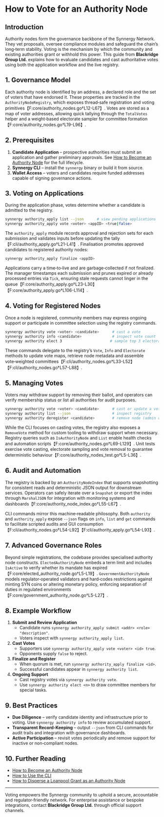 # How to Vote for an Authority Node

## Introduction
Authority nodes form the governance backbone of the Synnergy Network. They vet
proposals, oversee compliance modules and safeguard the chain’s long‑term
stability. Voting is the mechanism by which the community and existing
authorities grant or withhold this power. This guide from **Blackridge Group
Ltd.** explains how to evaluate candidates and cast authoritative votes using
both the application workflow and the live registry.

## 1. Governance Model
Each authority node is identified by an address, a declared role and the set of
voters that have endorsed it. These properties are tracked in the
`AuthorityNodeRegistry`, which exposes thread‑safe registration and voting
primitives【F:core/authority_nodes.go†L12-L67】. Votes are stored as a map of
voter addresses, allowing quick tallying through the `TotalVotes` helper and a
weight‑based electorate sampler for committee formation【F:core/authority_nodes.go†L19-L96】.

## 2. Prerequisites
1. **Candidate Application** – prospective authorities must submit an
   application and gather preliminary approvals. See [How to Become an
   Authority Node](./How%20to%20become%20an%20authority%20node.md) for the full
   lifecycle.
2. **Synnergy CLI** – install the `synnergy` binary or build it from source.
3. **Wallet Access** – voters and candidates require funded addresses capable of
   signing governance actions.

## 3. Voting on Applications
During the application phase, votes determine whether a candidate is admitted to
the registry.

```bash
synnergy authority_apply list --json      # view pending applications
synnergy authority_apply vote <voter> <appID> <true|false>
```

The `authority_apply` module records approval and rejection sets for each
submission and validates inputs before updating the tally【F:cli/authority_apply.go†L21-L41】.
Finalisation promotes approved candidates to registered authority nodes:

```bash
synnergy authority_apply finalize <appID>
```

Applications carry a time‑to‑live and are garbage‑collected if not finalized.
The manager timestamps each submission and prunes expired or already processed
entries via `Tick`, ensuring stale requests cannot linger in the queue【F:core/authority_apply.go†L23-L30】【F:core/authority_apply.go†L106-L114】.

## 4. Voting for Registered Nodes
Once a node is registered, community members may express ongoing support or
participate in committee selection using the registry commands.

```bash
synnergy authority vote <voter> <candidate>      # cast a vote
synnergy authority info <candidate>              # inspect vote count
synnergy authority elect 3                      # sample top 3 electorate
```

These commands delegate to the registry’s `Vote`, `Info` and `Electorate`
methods to update vote maps, retrieve node metadata and assemble
vote‑weighted committees【F:cli/authority_nodes.go†L33-L52】【F:cli/authority_nodes.go†L57-L88】.

## 5. Managing Votes
Voters may withdraw support by removing their ballot, and operators can verify
membership status or list all authorities for audit purposes.

```bash
synnergy authority vote <voter> <candidate>      # cast or update a vote
synnergy authority list --json                   # inspect registry
synnergy authority deregister <candidate>        # remove node (admin only)
```

While the CLI focuses on casting votes, the registry also exposes a
`RemoveVote` method for custom tooling to withdraw support when necessary.
Registry queries such as `IsAuthorityNode` and `List` enable health checks and
automation scripts【F:core/authority_nodes.go†L69-L129】. Unit tests exercise
vote casting, electorate sampling and vote removal to guarantee deterministic
behaviour【F:core/authority_nodes_test.go†L5-L36】.

## 6. Audit and Automation
The registry is backed by an `AuthorityNodeIndex` that supports snapshotting
for consistent reads and deterministic JSON output for downstream services.
Operators can safely iterate over a `Snapshot` or export the index through
`MarshalJSON` for integration with monitoring systems and dashboards【F:core/authority_node_index.go†L55-L67】.

CLI commands mirror this machine‑readable philosophy. Both `authority` and
`authority_apply` expose `--json` flags on `info`, `list` and `get` commands
to facilitate scripted audits and GUI consumption【F:cli/authority_nodes.go†L54-L92】【F:cli/authority_apply.go†L54-L93】.

## 7. Advanced Governance Roles
Beyond simple registrations, the codebase provides specialised authority node
constructs. `ElectedAuthorityNode` embeds a term limit and includes `IsActive`
to verify whether its mandate has expired【F:core/elected_authority_node.go†L5-L19】.
`GovernmentAuthorityNode` models regulator‑operated validators and hard‑codes
restrictions against minting SYN coins or altering monetary policy, enforcing
separation of duties in regulated environments【F:core/government_authority_node.go†L5-L27】.

## 8. Example Workflow
1. **Submit and Review Application**
   - Candidate runs `synnergy authority_apply submit <addr> <role> "description"`.
   - Voters inspect with `synnergy authority_apply list`.
2. **Cast Votes**
   - Supporters use `synnergy authority_apply vote <voter> <id> true`.
   - Opponents supply `false` to reject.
3. **Finalize and Register**
   - When quorum is met, run `synnergy authority_apply finalize <id>`.
   - Successful candidates appear in `synnergy authority list`.
4. **Ongoing Support**
   - Cast registry votes via `synnergy authority vote`.
   - Use `synnergy authority elect <n>` to draw committee members for special
     tasks.

## 9. Best Practices
* **Due Diligence** – verify candidate identity and infrastructure prior to
  voting. Use `synnergy authority info` to review accumulated support.
* **Transparent Record‑Keeping** – output `--json` from CLI commands for audit
  trails and integration with governance dashboards.
* **Active Participation** – revisit votes periodically and remove support for
  inactive or non‑compliant nodes.

## 10. Further Reading
* [How to Become an Authority Node](./How%20to%20become%20an%20authority%20node.md)
* [How to Use the CLI](./How%20to%20use%20the%20CLI.md)
* [How to Disperse a Loanpool Grant as an Authority Node](./How%20to%20disperse%20a%20loanpool%20grant%20as%20an%20authority%20node.md)

---
Voting empowers the Synnergy community to uphold a secure, accountable and
regulator‑friendly network. For enterprise assistance or bespoke integrations,
contact **Blackridge Group Ltd.** through official support channels.

